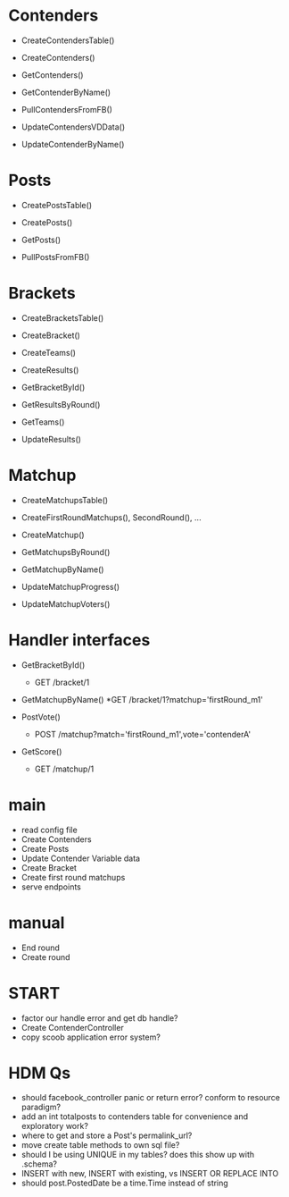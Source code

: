 # Contenders
* CreateContendersTable()
* CreateContenders()

* GetContenders()
* GetContenderByName()
* PullContendersFromFB()

* UpdateContendersVDData()
* UpdateContenderByName()


# Posts
* CreatePostsTable()
* CreatePosts()

* GetPosts()
* PullPostsFromFB()


# Brackets
* CreateBracketsTable()

* CreateBracket()
* CreateTeams()
* CreateResults()

* GetBracketById()
* GetResultsByRound()
* GetTeams()

* UpdateResults()


# Matchup
* CreateMatchupsTable()

* CreateFirstRoundMatchups(), SecondRound(), ...
* CreateMatchup()

* GetMatchupsByRound()
* GetMatchupByName()

* UpdateMatchupProgress()
* UpdateMatchupVoters()


# Handler interfaces
* GetBracketById()
  * GET /bracket/1

* GetMatchupByName()
  *GET /bracket/1?matchup='firstRound_m1'

* PostVote()
  * POST /matchup?match='firstRound_m1',vote='contenderA'

* GetScore()
  * GET /matchup/1


# main
* read config file
* Create Contenders
* Create Posts
* Update Contender Variable data
* Create Bracket
* Create first round matchups
* serve endpoints


# manual
* End round
* Create round



# START
* factor our handle error and get db handle?
* Create ContenderController
* copy scoob application error system?

# HDM Qs
* should facebook_controller panic or return error? conform to resource paradigm?
* add an int totalposts to contenders table for convenience and exploratory work?
* where to get and store a Post's permalink_url?
* move create table methods to own sql file?
* should I be using UNIQUE in my tables? does this show up with .schema?
* INSERT with new, INSERT with existing, vs INSERT OR REPLACE INTO
* should post.PostedDate be a time.Time instead of string
